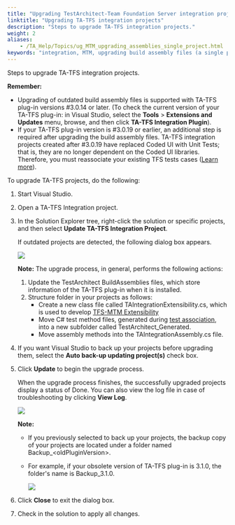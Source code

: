 ```yaml
--- 
title: "Upgrading TestArchitect-Team Foundation Server integration projects"
linktitle: "Upgrading TA-TFS integration projects"
description: "Steps to upgrade TA-TFS integration projects."
weight: 2
aliases: 
    - /TA_Help/Topics/ug_MTM_upgrading_assemblies_single_project.html
keywords: "integration, MTM, upgrading build assembly files (a single project), upgrading build assembly files (a single project), Microsoft Test Manager"
---
```


Steps to upgrade TA-TFS integration projects.

**Remember:**

-   Upgrading of outdated build assembly files is supported with TA-TFS plug-in versions \#3.0.14 or later. \(To check the current version of your TA-TFS plug-in: in Visual Studio, select the **Tools** \> **Extensions and Updates** menu, browse, and then click **TA-TFS Integration Plugin**\).
-   If your TA-TFS plug-in version is \#3.0.19 or earlier, an additional step is required after upgrading the build assembly files. TA-TFS integration projects created after \#3.0.19 have replaced Coded UI with Unit Tests; that is, they are no longer dependent on the Coded UI libraries. Therefore, you must reassociate your existing TFS tests cases \([Learn more](/TA_Help/Topics/ug_MTM_associate.html)\).

To upgrade TA-TFS projects, do the following:

1.  Start Visual Studio.

2.  Open a TA-TFS Integration project.

3.  In the Solution Explorer tree, right-click the solution or specific projects, and then select **Update TA-TFS Integration Project**.

    If outdated projects are detected, the following dialog box appears.

    ![](/images/TA_Help/Images/TA_TFS_projects_updating.png)

    **Note:** The upgrade process, in general, performs the following actions:

    1.  Update the TestArchitect BuildAssemblies files, which store information of the TA-TFS plug-in when it is installed.
    2.  Structure folder in your projects as follows:
        -   Create a new class file called TAIntegrationExtensibility.cs, which is used to develop [TFS-MTM Extensibility](/TA_Help/Topics/ug_MTM_Extensibility.html)
        -   Move C\# test method files, generated during [test association](/TA_Help/Topics/ug_MTM_associate.html), into a new subfolder called TestArchitect\_Generated.
        -   Move assembly methods into the TAIntegrationAssembly.cs file.
4.  If you want Visual Studio to back up your projects before upgrading them, select the **Auto back-up updating project\(s\)** check box.

5.  Click **Update** to begin the upgrade process.

    When the upgrade process finishes, the successfully upgraded projects display a status of Done. You can also view the log file in case of troubleshooting by clicking **View Log**.

    ![](/images/TA_Help/Images/TA_TFS_projects_updating_done.png)

    **Note:**

    -   If you previously selected to back up your projects, the backup copy of your projects are located under a folder named Backup\_<oldPluginVersion\>.
    -   For example, if your obsolete version of TA-TFS plug-in is 3.1.0, the folder's name is Backup\_3.1.0.

        ![](/images/TA_Help/Images/TA_TFS_projects_updating_backup.png)

6.  Click **Close** to exit the dialog box.

7.  Check in the solution to apply all changes.




